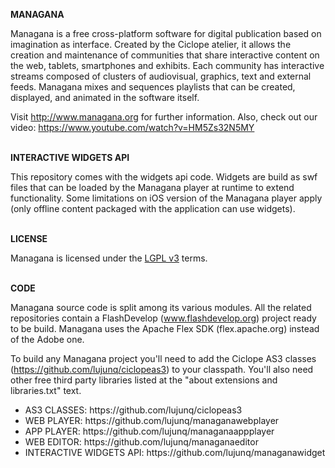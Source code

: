 <b>MANAGANA</b>

Managana is a free cross-platform software for digital publication based on imagination as interface. Created by the Ciclope atelier, it allows the creation and maintenance of communities that share interactive content on the web, tablets, smartphones and exhibits. Each community has interactive streams composed of clusters of audiovisual, graphics, text and external feeds. Managana mixes and sequences playlists that can be created, displayed, and animated in the software itself.

Visit http://www.managana.org for further information. Also, check out our video: https://www.youtube.com/watch?v=HM5Zs32N5MY

<br /><b>INTERACTIVE WIDGETS API</b>

This repository comes with the widgets api code. Widgets are build as swf files that can be loaded by the Managana player at runtime to extend functionality. Some limitations on iOS version of the Managana player apply (only offline content packaged with the application can use widgets).

<br /><b>LICENSE</b>

Managana is licensed under the <a href="https://www.gnu.org/licenses/lgpl.html" target="_blank">LGPL v3</a> terms.

<br /><b>CODE</b>

Managana source code is split among its various modules. All the related repositories contain a FlashDevelop (www.flashdevelop.org) project ready to be build. Managana uses the Apache Flex SDK (flex.apache.org) instead of the Adobe one.

To build any Managana project you'll need to add the Ciclope AS3 classes (https://github.com/lujunq/ciclopeas3) to your classpath. You'll also need other free third party libraries listed at the "about extensions and libraries.txt" text.

<ul>
<li>AS3 CLASSES: https://github.com/lujunq/ciclopeas3
<li>WEB PLAYER: https://github.com/lujunq/managanawebplayer
<li>APP PLAYER: https://github.com/lujunq/managanaappplayer
<li>WEB EDITOR: https://github.com/lujunq/managanaeditor
<li>INTERACTIVE WIDGETS API: https://github.com/lujunq/managanawidget
</ul>
	
	